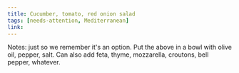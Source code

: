 ```yaml
---
title: Cucumber, tomato, red onion salad
tags: [needs-attention, Mediterranean]
link: 
---
```

Notes: just so we remember it's an option. Put the above in a bowl with olive oil, pepper, salt. Can also add feta, thyme, mozzarella, croutons, bell pepper, whatever.  

